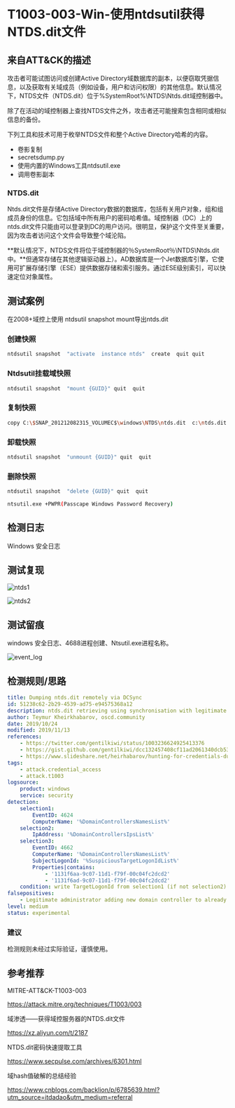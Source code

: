 # T1003-003-Win-使用ntdsutil获得NTDS.dit文件

## 来自ATT&CK的描述

攻击者可能试图访问或创建Active Directory域数据库的副本，以便窃取凭据信息，以及获取有关域成员（例如设备，用户和访问权限）的其他信息。默认情况下，NTDS文件（NTDS.dit）位于%SystemRoot%\NTDS\Ntds.dit域控制器中。

除了在活动的域控制器上查找NTDS文件之外，攻击者还可能搜索包含相同或相似信息的备份。

下列工具和技术可用于枚举NTDS文件和整个Active Directory哈希的内容。
- 卷影复制
- secretsdump.py
- 使用内置的Windows工具ntdsutil.exe
- 调用卷影副本

### NTDS.dit

Ntds.dit文件是存储Active Directory数据的数据库，包括有关用户对象，组和组成员身份的信息。它包括域中所有用户的密码哈希值。域控制器（DC）上的ntds.dit文件只能由可以登录到DC的用户访问。很明显，保护这个文件至关重要，因为攻击者访问这个文件会导致整个域沦陷。

**默认情况下，NTDS文件将位于域控制器的％SystemRoot％\NTDS\Ntds.dit中。**但通常存储在其他逻辑驱动器上）。AD数据库是一个Jet数据库引擎，它使用可扩展存储引擎（ESE）提供数据存储和索引服务。通过ESE级别索引，可以快速定位对象属性。

## 测试案例

在2008+域控上使用 ntdsutil snapshot mount导出ntds.dit

### 创建快照

```bash
ntdsutil snapshot  "activate  instance ntds"  create  quit quit
```

### Ntdsutil挂载域快照

```bash
ntdsutil snapshot  "mount {GUID}" quit  quit
```

### 复制快照

```bash
copy C:\$SNAP_201212082315_VOLUMEC$\windows\NTDS\ntds.dit  c:\ntds.dit #注意路径大小写问题
```

### 卸载快照

```bash
ntdsutil snapshot  "unmount {GUID}" quit  quit
```

### 删除快照

```bash
ntdsutil snapshot  "delete {GUID}" quit  quit

ntsutil.exe +PWPR(Passcape Windows Password Recovery)
```

## 检测日志

Windows 安全日志

## 测试复现

![ntds1](https://s2.ax1x.com/2019/12/26/lAeIM9.png)

![ntds2](https://s2.ax1x.com/2019/12/26/lAeOPO.png)

## 测试留痕

windows 安全日志、4688进程创建、Ntsutil.exe进程名称。

![event_log](https://s2.ax1x.com/2019/12/26/lAuVDs.png)

## 检测规则/思路

```yml
title: Dumping ntds.dit remotely via DCSync
id: 51238c62-2b29-4539-ad75-e94575368a12
description: ntds.dit retrieving using synchronisation with legitimate domain controller using Directory Replication Service Remote Protocol
author: Teymur Kheirkhabarov, oscd.community
date: 2019/10/24
modified: 2019/11/13
references:
    - https://twitter.com/gentilkiwi/status/1003236624925413376
    - https://gist.github.com/gentilkiwi/dcc132457408cf11ad2061340dcb53c2
    - https://www.slideshare.net/heirhabarov/hunting-for-credentials-dumping-in-windows-environment
tags:
    - attack.credential_access
    - attack.t1003
logsource:
    product: windows
    service: security
detection:
    selection1:
        EventID: 4624
        ComputerName: '%DomainControllersNamesList%'
    selection2:
        IpAddress: '%DomainControllersIpsList%'
    selection3:
        EventID: 4662
        ComputerName: '%DomainControllersNamesList%'
        SubjectLogonId: '%SuspiciousTargetLogonIdList%'
        Properties|contains: 
            - '1131f6aa-9c07-11d1-f79f-00c04fc2dcd2'
            - '1131f6ad-9c07-11d1-f79f-00c04fc2dcd2'
    condition: write TargetLogonId from selection1 (if not selection2) to list %SuspiciousTargetLogonIdList%; then if selection3 -> alert
falsepositives:
    - Legitimate administrator adding new domain controller to already existing domain
level: medium
status: experimental
```

### 建议

检测规则未经过实际验证，谨慎使用。

## 参考推荐

MITRE-ATT&CK-T1003-003

<https://attack.mitre.org/techniques/T1003/003>

域渗透——获得域控服务器的NTDS.dit文件

<https://xz.aliyun.com/t/2187>

NTDS.dit密码快速提取工具

<https://www.secpulse.com/archives/6301.html>

域hash值破解的总结经验

<https://www.cnblogs.com/backlion/p/6785639.html?utm_source=itdadao&utm_medium=referral>
